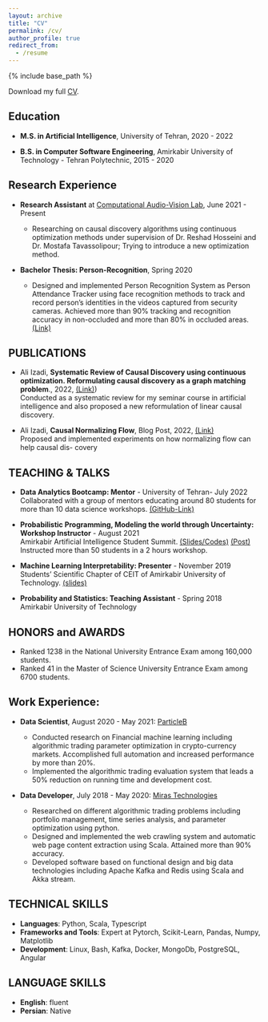```yaml
---
layout: archive
title: "CV"
permalink: /cv/
author_profile: true
redirect_from:
  - /resume
---
```


{% include base_path %}

Download my full [CV](http://aliizadi.github.io/files/Ali_Izadi_CV.pdf).

## Education
* **M.S. in Artificial Intelligence**, University of Tehran, 2020 - 2022

* **B.S. in Computer Software Engineering**, Amirkabir University of Technology - Tehran Polytechnic, 2015 - 2020

## Research Experience

* **Research Assistant** at [Computational Audio-Vision Lab](https://visionlab.ut.ac.ir), June 2021 - Present

  * Researching on causal discovery algorithms using continuous optimization methods
under supervision of Dr. Reshad Hosseini and Dr. Mostafa Tavassolipour; Trying to
introduce a new optimization method.


* **Bachelor Thesis: Person-Recognition**, Spring 2020

  * Designed and implemented Person Recognition System as Person Attendance Tracker
using face recognition methods to track and record person’s identities in the videos
captured from security cameras. Achieved more than 90% tracking and recognition
accuracy in non-occluded and more than 80% in occluded areas. [(Link)](https://github.com/aliizadi/Person-Recognition)


## PUBLICATIONS
* Ali Izadi, **Systematic Review of Causal Discovery using continuous optimization. Reformulating causal discovery as a graph matching problem**.,
2022, [(Link)](http://aliizadi.github.io/files/paper1.pdf)) <br>
Conducted as a systematic review for my seminar course in artificial intelligence and
also proposed a new reformulation of linear causal discovery.

*  Ali Izadi, **Causal Normalizing Flow**, Blog Post, 2022, [(Link)](https://aliizadi.github.io/posts/2022/08/causal-normalizing-flow/)<br>
Proposed and implemented experiments on how normalizing flow can help causal dis-
covery

## TEACHING & TALKS

* **Data Analytics Bootcamp: Mentor** - University of Tehran- July 2022 <br>
Collaborated with a group of mentors educating around 80 students for more than 10
data science workshops. [(GitHub-Link)](https://github.com/HooshBaaz/2022_DataAnalytics_SummerSchool)

* **Probabilistic Programming, Modeling the world through Uncertainty: Workshop Instructor** - August 2021 <br>
Amirkabir Artificial Intelligence Student Summit. [(Slides/Codes)](https://github.com/aliizadi/probabilistic-programming-workshop) [(Post)](https://aliizadi.github.io/posts/2021/08/probabilistic-programming/) <br>
Instructed more than 50 students in a 2 hours workshop.

* **Machine Learning Interpretability: Presenter** -  November 2019 <br>
Students’ Scientific Chapter of CEIT of Amirkabir University of Technology. [(slides)](https://docs.google.com/presentation/d/1LbNXaukxB2_JYV2jTK309sOLWnMTqztNFDJBZG6XgbA/edit?usp=sharing)

* **Probability and Statistics: Teaching Assistant** - Spring 2018 <br>
Amirkabir University of Technology

## HONORS and AWARDS
*  Ranked 1238 in the National University Entrance Exam among 160,000 students.
*  Ranked 41 in the Master of Science University Entrance Exam among 6700 students.


## Work Experience:
* **Data Scientist**, August 2020 - May 2021: [ParticleB](https://particleb.ai/)

  * Conducted research on Financial machine learning including algorithmic trading parameter optimization in crypto-currency markets. Accomplished full automation and increased performance by more than 20%.
  * Implemented the algorithmic trading evaluation system that leads a 50% reduction
  on running time and development cost.

* **Data Developer**, July 2018 - May 2020: [Miras Technologies](https://www.linkedin.com/company/miras-tech/)

  * Researched on different algorithmic trading problems including portfolio management, time series analysis, and parameter optimization using python.
  * Designed and implemented the web crawling system and automatic web page content extraction using Scala. Attained more than 90% accuracy.
  * Developed software based on functional design and big data technologies including Apache Kafka and Redis using Scala and Akka stream.


## TECHNICAL SKILLS
* **Languages**: Python, Scala, Typescript
* **Frameworks and Tools**: Expert at Pytorch, Scikit-Learn, Pandas, Numpy, Matplotlib
* **Development**: Linux, Bash, Kafka, Docker, MongoDb, PostgreSQL, Angular


## LANGUAGE SKILLS
* **English**: fluent
* **Persian**: Native 

<!-- Work experience
======
* Summer 2015: Research Assistant
  * Github University
  * Duties included: Tagging issues
  * Supervisor: Professor Git

* Fall 2015: Research Assistant
  * Github University
  * Duties included: Merging pull requests
  * Supervisor: Professor Hub
  
Skills
======
* Skill 1
* Skill 2
  * Sub-skill 2.1
  * Sub-skill 2.2
  * Sub-skill 2.3
* Skill 3

Publications
======
  <ul>{% for post in site.publications %}
    {% include archive-single-cv.html %}
  {% endfor %}</ul>
  
Talks
======
  <ul>{% for post in site.talks %}
    {% include archive-single-talk-cv.html %}
  {% endfor %}</ul>
  
Teaching
======
  <ul>{% for post in site.teaching %}
    {% include archive-single-cv.html %}
  {% endfor %}</ul>
  
Service and leadership
======
* Currently signed in to 43 different slack teams -->
